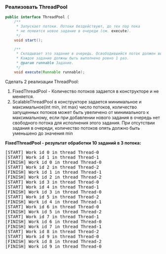 ### Реализовать ThreadPool

```Java
public interface ThreadPool {
    /**
     * Запускает потоки. Потоки бездействуют, до тех пор пока
     * не появится новое задание в очереди (см. execute).
     */
    void start();

    /**
     * Складывает это задание в очередь. Освободившийся поток должен выполнить это задание.
     * Каждое задание должны быть выполнено ровно 1 раз.
     * @param runnable Задание.
     */
    void execute(Runnable runnable);
```

Сделать 2 реализации ThreadPool:
1) FixedThreadPool - Количество потоков задается в конструкторе и не меняется.
2) ScalableThreadPool в конструкторе задается минимальное и максимальное(int min, int max) число потоков,
количество запущенных потоков может быть увеличено от минимального к максимальному, если при добавлении нового задания в очередь нет свободного потока для исполнения этого задания. При отсутствии задания в очереди, количество потоков опять должно быть уменьшено до значения min

**FixedThreadPool - результат обработки 10 заданий в 3 потока:**
<pre>
[START] Work id 0 in thread Thread-0
[START] Work id 1 in thread Thread-1
[FINISH] Work id 0 in thread Thread-0
[START] Work id 2 in thread Thread-2
[FINISH] Work id 1 in thread Thread-1
[FINISH] Work id 2 in thread Thread-2
[START] Work id 3 in thread Thread-0
[START] Work id 4 in thread Thread-1
[FINISH] Work id 3 in thread Thread-0
[START] Work id 5 in thread Thread-2
[FINISH] Work id 4 in thread Thread-1
[START] Work id 6 in thread Thread-0
[FINISH] Work id 5 in thread Thread-2
[START] Work id 7 in thread Thread-1
[FINISH] Work id 6 in thread Thread-0
[FINISH] Work id 7 in thread Thread-1
[START] Work id 8 in thread Thread-2
[START] Work id 9 in thread Thread-0
[FINISH] Work id 8 in thread Thread-2
[FINISH] Work id 9 in thread Thread-0
</pre>